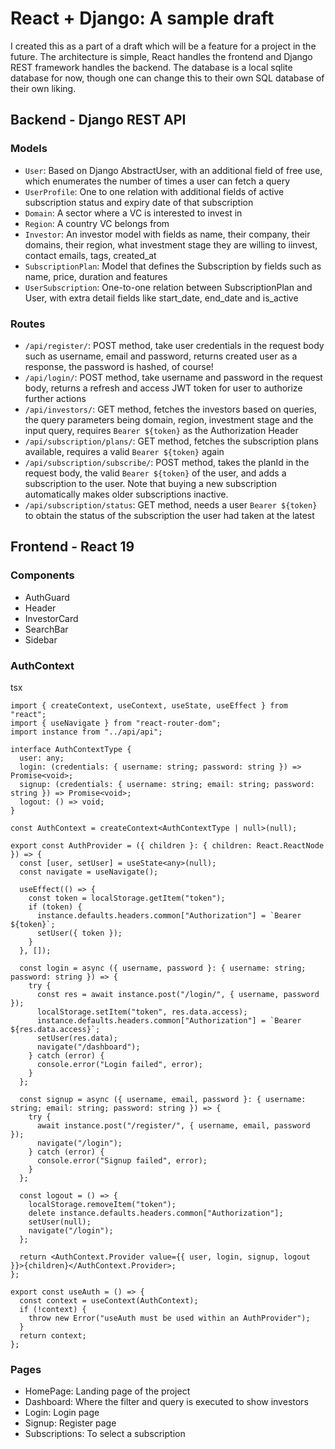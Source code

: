 # React + Django: A sample draft
I created this as a part of a draft which will be a feature for a project in the future. The architecture is simple, React handles the frontend and Django REST framework handles the backend.
The database is a local sqlite database for now, though one can change this to their own SQL database of their own liking.

## Backend - Django REST API

### Models
- `User`: Based on Django AbstractUser, with an additional field of free use, which enumerates the number of times a user can fetch a query
- `UserProfile`: One to one relation with additional fields of active subscription status and expiry date of that subscription
- `Domain`: A sector where a VC is interested to invest in
- `Region`: A country VC belongs from
- `Investor`: An investor model with fields as name, their company, their domains, their region, what investment stage they are willing to iinvest, contact emails, tags, created_at
- `SubscriptionPlan`: Model that defines the Subscription by fields such as name, price, duration and features
- `UserSubscription`: One-to-one relation between SubscriptionPlan and User, with extra detail fields like start_date, end_date and is_active

### Routes
- `/api/register/`: POST method, take user credentials in the request body such as username, email and password, returns created user as a response, the password is hashed, of course!
- `/api/login/`: POST method, take username and password in the request body, returns a refresh and access JWT token for user to authorize further actions
- `/api/investors/`: GET method, fetches the investors based on queries, the query parameters being domain, region, investment stage and the input query, requires `Bearer ${token}` as the Authorization Header
- `/api/subscription/plans/`: GET method, fetches the subscription plans available, requires a valid `Bearer ${token}` again
- `/api/subscription/subscribe/`: POST method, takes the planId in the request body, the valid `Bearer ${token}` of the user, and adds a subscription to the user. Note that buying a new subscription automatically makes older subscriptions inactive.
- `/api/subscription/status`: GET method, needs a user `Bearer ${token}` to obtain the status of the subscription the user had taken at the latest

## Frontend - React 19

### Components
- AuthGuard
- Header
- InvestorCard
- SearchBar
- Sidebar

### AuthContext

tsx
```
import { createContext, useContext, useState, useEffect } from "react";
import { useNavigate } from "react-router-dom";
import instance from "../api/api";

interface AuthContextType {
  user: any;
  login: (credentials: { username: string; password: string }) => Promise<void>;
  signup: (credentials: { username: string; email: string; password: string }) => Promise<void>;
  logout: () => void;
}

const AuthContext = createContext<AuthContextType | null>(null);

export const AuthProvider = ({ children }: { children: React.ReactNode }) => {
  const [user, setUser] = useState<any>(null);
  const navigate = useNavigate();

  useEffect(() => {
    const token = localStorage.getItem("token");
    if (token) {
      instance.defaults.headers.common["Authorization"] = `Bearer ${token}`;
      setUser({ token });
    }
  }, []);

  const login = async ({ username, password }: { username: string; password: string }) => {
    try {
      const res = await instance.post("/login/", { username, password });
      localStorage.setItem("token", res.data.access);
      instance.defaults.headers.common["Authorization"] = `Bearer ${res.data.access}`;
      setUser(res.data);
      navigate("/dashboard");
    } catch (error) {
      console.error("Login failed", error);
    }
  };

  const signup = async ({ username, email, password }: { username: string; email: string; password: string }) => {
    try {
      await instance.post("/register/", { username, email, password });
      navigate("/login");
    } catch (error) {
      console.error("Signup failed", error);
    }
  };

  const logout = () => {
    localStorage.removeItem("token");
    delete instance.defaults.headers.common["Authorization"];
    setUser(null);
    navigate("/login");
  };

  return <AuthContext.Provider value={{ user, login, signup, logout }}>{children}</AuthContext.Provider>;
};

export const useAuth = () => {
  const context = useContext(AuthContext);
  if (!context) {
    throw new Error("useAuth must be used within an AuthProvider");
  }
  return context;
};

```

### Pages

- HomePage: Landing page of the project
- Dashboard: Where the filter and query is executed to show investors
- Login: Login page
- Signup: Register page
- Subscriptions: To select a subscription
